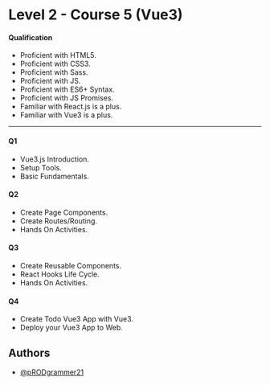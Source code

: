 # Level 2 - Course 5 (Vue3)

#### Qualification

- Proficient with HTML5.
- Proficient with CSS3.
- Proficient with Sass.
- Proficient with JS.
- Proficient with ES6+ Syntax.
- Proficient with JS Promises.
- Familiar with React.js is a plus.
- Familiar with Vue3 is a plus.

---

#### Q1

- Vue3.js Introduction.
- Setup Tools.
- Basic Fundamentals.

#### Q2

- Create Page Components.
- Create Routes/Routing.
- Hands On Activities.

#### Q3

- Create Reusable Components.
- React Hooks Life Cycle.
- Hands On Activities.

#### Q4

- Create Todo Vue3 App with Vue3.
- Deploy your Vue3 App to Web.

## Authors

- [@pRODgrammer21](https://www.github.com/pRODgrammer21)
